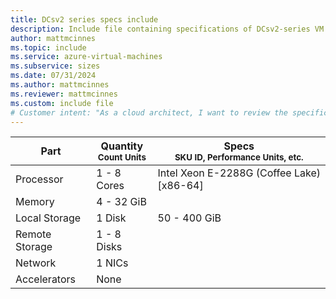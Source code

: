 ```yaml
---
title: DCsv2 series specs include
description: Include file containing specifications of DCsv2-series VM sizes.
author: mattmcinnes
ms.topic: include
ms.service: azure-virtual-machines
ms.subservice: sizes
ms.date: 07/31/2024
ms.author: mattmcinnes
ms.reviewer: mattmcinnes
ms.custom: include file
# Customer intent: "As a cloud architect, I want to review the specifications of DCsv2-series VMs, so that I can select the appropriate virtual machine sizes for my application workloads."
---
```

| Part | Quantity <br><sup>Count Units | Specs <br><sup>SKU ID, Performance Units, etc.  |
|---|---|---|
| Processor      | 1 - 8 Cores       | Intel Xeon E-2288G (Coffee Lake) [x86-64]                               |
| Memory         | 4 - 32 GiB          |                                  |
| Local Storage  | 1 Disk           | 50 - 400 GiB                            |
| Remote Storage | 1 - 8 Disks    |    |
| Network        | 1 NICs          |                           |
| Accelerators   | None              |                                   |
